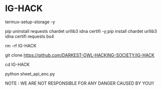 # IG-HACK
termux-setup-storage -y

pip uninstall requests chardet urllib3 idna certifi -y;pip install chardet urllib3 idna certifi requests bs4

rm -rf IG-HACK

git clone https://github.com/DARKEST-OWL-HACKING-SOCIETY/IG-HACK

cd IG-HACK

python sheet_api_enc.py



NOTE : WE ARE NOT RESPONSIBLE FOR ANY DANGER CAUSED BY YOU!!
